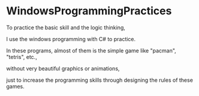 # WindowsProgrammingPractices
To practice the basic skill and the logic thinking, 

I use the windows programming with C# to practice.

In these programs, almost of them is the simple game like "pacman", "tetris", etc., 

without very beautiful graphics or animations,

just to increase the programming skills through designing the rules of these games.
